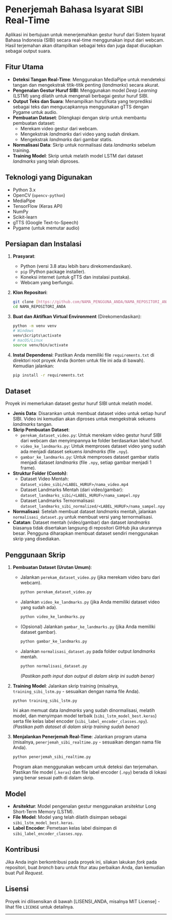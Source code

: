 # Penerjemah Bahasa Isyarat SIBI Real-Time

Aplikasi ini bertujuan untuk menerjemahkan gestur huruf dari Sistem Isyarat Bahasa Indonesia (SIBI) secara real-time menggunakan input dari webcam. Hasil terjemahan akan ditampilkan sebagai teks dan juga dapat diucapkan sebagai output suara.

## Fitur Utama

* **Deteksi Tangan Real-Time**: Menggunakan MediaPipe untuk mendeteksi tangan dan mengekstrak titik-titik penting (*landmarks*) secara akurat.
* **Pengenalan Gestur Huruf SIBI**: Menggunakan model *Deep Learning* (LSTM) yang dilatih untuk mengenali berbagai gestur huruf SIBI.
* **Output Teks dan Suara**: Menampilkan huruf/kata yang terprediksi sebagai teks dan mengucapkannya menggunakan gTTS dengan Pygame untuk audio.
* **Pembuatan Dataset**: Dilengkapi dengan skrip untuk membantu pembuatan dataset:
    * Merekam video gestur dari webcam.
    * Mengekstrak *landmarks* dari video yang sudah direkam.
    * Mengekstrak *landmarks* dari gambar statis.
* **Normalisasi Data**: Skrip untuk normalisasi data *landmarks* sebelum training.
* **Training Model**: Skrip untuk melatih model LSTM dari dataset *landmarks* yang telah diproses.

## Teknologi yang Digunakan

* Python 3.x
* OpenCV (`opencv-python`)
* MediaPipe
* TensorFlow (Keras API)
* NumPy
* Scikit-learn
* gTTS (Google Text-to-Speech)
* Pygame (untuk memutar audio)

## Persiapan dan Instalasi

1.  **Prasyarat**:
    * Python (versi 3.8 atau lebih baru direkomendasikan).
    * `pip` (Python package installer).
    * Koneksi internet (untuk gTTS dan instalasi pustaka).
    * Webcam yang berfungsi.

2.  **Klon Repositori**:
    ```bash
    git clone [https://github.com/NAMA_PENGGUNA_ANDA/NAMA_REPOSITORI_ANDA.git](https://github.com/NAMA_PENGGUNA_ANDA/NAMA_REPOSITORI_ANDA.git)
    cd NAMA_REPOSITORI_ANDA
    ```

3.  **Buat dan Aktifkan Virtual Environment** (Direkomendasikan):
    ```bash
    python -m venv venv
    # Windows
    venv\Scripts\activate
    # macOS/Linux
    source venv/bin/activate
    ```

4.  **Instal Dependensi**:
    Pastikan Anda memiliki file `requirements.txt` di direktori root proyek Anda (konten untuk file ini ada di bawah). Kemudian jalankan:
    ```bash
    pip install -r requirements.txt
    ```

## Dataset

Proyek ini memerlukan dataset gestur huruf SIBI untuk melatih model.

* **Jenis Data**: Disarankan untuk membuat dataset video untuk setiap huruf SIBI. Video ini kemudian akan diproses untuk mengekstrak sekuens *landmarks* tangan.
* **Skrip Pembuatan Dataset**:
    * `perekam_dataset_video.py`: Untuk merekam video gestur huruf SIBI dari webcam dan menyimpannya ke folder berdasarkan label huruf.
    * `video_ke_landmarks.py`: Untuk memproses dataset video yang sudah ada menjadi dataset sekuens *landmarks* (file `.npy`).
    * `gambar_ke_landmarks.py`: Untuk memproses dataset gambar statis menjadi dataset *landmarks* (file `.npy`, setiap gambar menjadi 1 frame).
* **Struktur Folder (Contoh)**:
    * Dataset Video Mentah: `dataset_video_sibi/<LABEL_HURUF>/nama_video.mp4`
    * Dataset Landmarks Mentah (dari video/gambar): `dataset_landmarks_sibi/<LABEL_HURUF>/nama_sampel.npy`
    * Dataset Landmarks Ternormalisasi: `dataset_landmarks_sibi_normalized/<LABEL_HURUF>/nama_sampel.npy`
* **Normalisasi**: Setelah membuat dataset *landmarks* mentah, jalankan `normalisasi_dataset.py` untuk membuat versi yang ternormalisasi.
* **Catatan**: Dataset mentah (video/gambar) dan dataset *landmarks* biasanya tidak disertakan langsung di repositori GitHub jika ukurannya besar. Pengguna diharapkan membuat dataset sendiri menggunakan skrip yang disediakan.

## Penggunaan Skrip

1.  **Pembuatan Dataset (Urutan Umum)**:
    * Jalankan `perekam_dataset_video.py` (jika merekam video baru dari webcam).
        ```bash
        python perekam_dataset_video.py
        ```
    * Jalankan `video_ke_landmarks.py` (jika Anda memiliki dataset video yang sudah ada).
        ```bash
        python video_ke_landmarks.py
        ```
    * (Opsional) Jalankan `gambar_ke_landmarks.py` (jika Anda memiliki dataset gambar).
        ```bash
        python gambar_ke_landmarks.py
        ```
    * Jalankan `normalisasi_dataset.py` pada folder output *landmarks* mentah.
        ```bash
        python normalisasi_dataset.py
        ```
        *(Pastikan path input dan output di dalam skrip ini sudah benar)*

2.  **Training Model**:
    Jalankan skrip training (misalnya, `training_sibi_lstm.py` - sesuaikan dengan nama file Anda).
    ```bash
    python training_sibi_lstm.py
    ```
    Ini akan memuat data *landmarks* yang sudah dinormalisasi, melatih model, dan menyimpan model terbaik (`sibi_lstm_model_best.keras`) serta file kelas label encoder (`sibi_label_encoder_classes.npy`).
    *(Pastikan path dataset di dalam skrip training sudah benar)*

3.  **Menjalankan Penerjemah Real-Time**:
    Jalankan program utama (misalnya, `penerjemah_sibi_realtime.py` - sesuaikan dengan nama file Anda).
    ```bash
    python penerjemah_sibi_realtime.py
    ```
    Program akan menggunakan webcam untuk deteksi dan terjemahan. Pastikan file model (`.keras`) dan file label encoder (`.npy`) berada di lokasi yang benar sesuai path di dalam skrip.

## Model

* **Arsitektur**: Model pengenalan gestur menggunakan arsitektur Long Short-Term Memory (LSTM).
* **File Model**: Model yang telah dilatih disimpan sebagai `sibi_lstm_model_best.keras`.
* **Label Encoder**: Pemetaan kelas label disimpan di `sibi_label_encoder_classes.npy`.

## Kontribusi

Jika Anda ingin berkontribusi pada proyek ini, silakan lakukan *fork* pada repositori, buat *branch* baru untuk fitur atau perbaikan Anda, dan kemudian buat *Pull Request*.

## Lisensi

Proyek ini dilisensikan di bawah [LISENSI_ANDA, misalnya MIT License] - lihat file `LICENSE` untuk detailnya.

---
